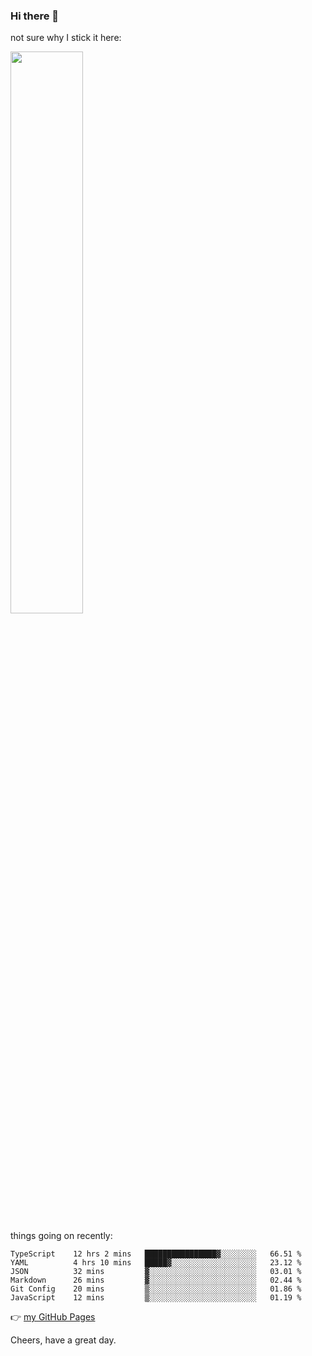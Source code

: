 ### Hi there 👋

not sure why I stick it here:

[<img width="48%" src="https://github-readme-stats.vercel.app/api?username=ykzhukian&show_icons=true&theme=dracula">](https://github.com/anuraghazra/github-readme-stats)


things going on recently:

<!--START_SECTION:waka-->

```text
TypeScript    12 hrs 2 mins   ████████████████▓░░░░░░░░   66.51 %
YAML          4 hrs 10 mins   █████▓░░░░░░░░░░░░░░░░░░░   23.12 %
JSON          32 mins         ▓░░░░░░░░░░░░░░░░░░░░░░░░   03.01 %
Markdown      26 mins         ▓░░░░░░░░░░░░░░░░░░░░░░░░   02.44 %
Git Config    20 mins         ▒░░░░░░░░░░░░░░░░░░░░░░░░   01.86 %
JavaScript    12 mins         ▒░░░░░░░░░░░░░░░░░░░░░░░░   01.19 %
```

<!--END_SECTION:waka-->

👉 [my GitHub Pages](https://ykzhukian.github.io)

Cheers, have a great day.

